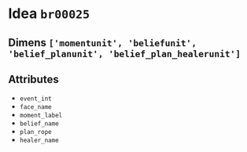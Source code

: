 # Idea `br00025`

## Dimens `['momentunit', 'beliefunit', 'belief_planunit', 'belief_plan_healerunit']`

## Attributes
- `event_int`
- `face_name`
- `moment_label`
- `belief_name`
- `plan_rope`
- `healer_name`
